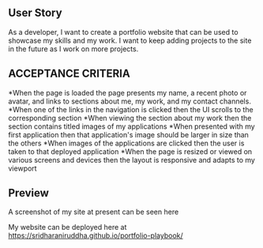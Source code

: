 ## User Story

As a developer, I want to create a portfolio website that can be used to showcase my skills and my work. I want to keep adding projects to the site in the future as I work on more projects. 

## ACCEPTANCE CRITERIA
*When the page is loaded the page presents my name, a recent photo or avatar, and links to sections about me, my work, and my contact channels.
*When one of the links in the navigation is clicked then the UI scrolls to the corresponding section
*When viewing the section about my work then the section contains titled images of my applications
*When presented with my first application then that application's image should be larger in size than the others
*When images of the applications are clicked then the user is taken to that deployed application
*When the page is resized or viewed on various screens and devices then the layout is responsive and adapts to my viewport

## Preview

A screenshot of my site at present can be seen here



My website can be deployed here at https://sridharaniruddha.github.io/portfolio-playbook/
